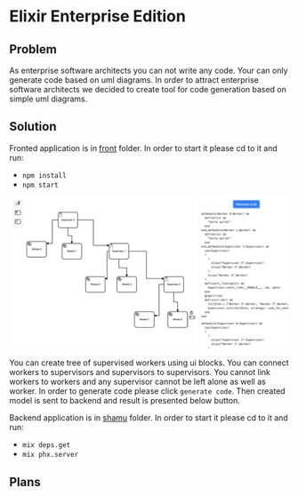 # Elixir Enterprise Edition

## Problem

As enterprise software architects you can not write any code. Your can only generate code based on uml diagrams. In order to attract enterprise software architects we decided to create tool for code generation based on simple uml diagrams.

## Solution

Fronted application is in [front](front]) folder. In order to start it please cd to it and run:

  * `npm install`
  * `npm start`

![alt text](Images/app.png)

You can create tree of supervised workers using ui blocks. You can connect workers to supervisors and supervisors to supervisors. You cannot link workers to workers and any supervisor cannot be left alone as well as worker. In order to generate code please click `generate code`. Then created model is sent to backend and result is presented below button.

Backend application is in [shamu](shamu]) folder. In order to start it please cd to it and run:

  * `mix deps.get`
  * `mix phx.server`



## Plans
